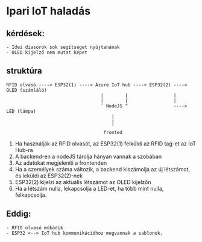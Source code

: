 # Ipari IoT haladás

## kérdések:
    - Idei diasorok sok segítséget nyújtanának
    - OLED kijelző nem mutat képet

## struktúra
```dos
RFID olvasó ----> ESP32(1) ----> Azure IoT hub ----> ESP32(2) ----> OLED (számláló)
                                   |        |                 |
                                   |        |                 |
                                   ˇ NodeJS ^                 ----> LED (lámpa)
                                       |
                                       |
                                       ˇ
                                    fronted
```
1. Ha használják az RFID olvasót, az ESP32(1) felküldi az RFID tag-et az IoT Hub-ra
2. A backend-en a nodeJS tárolja hányan vannak a szobában
3. Az adatokat megjeleníti a frontenden
4. Ha a személyek száma változik, a backend kiszámolja az új létszámot, és leküldi az ESP32(2)-nek
5. ESP32(2) kijelzi az aktuális létszámot az OLED kijelzőn
6. Ha a létszám nulla, lekapcsolja a LED-et, ha több mint nulla, felkapcsolja.

## Eddig:
    - RFID olvasó működik
    - ESP32 <--> IoT hub kommunikációhoz megvannak a sablonok. 
